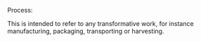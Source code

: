 Process:

This is intended to refer to any transformative work, for instance manufacturing, packaging, transporting or harvesting.
